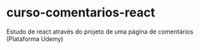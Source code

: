 # curso-comentarios-react
Estudo de react através do projeto de uma página de comentários (Plataforma Udemy)
